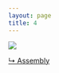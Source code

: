 ```yaml
---
layout: page
title: 4
---
```


<img src="{{ site.url }}/gifs/4.gif" />

<a href="http://vimeo.com/64284173">&#8627; Assembly</a>
